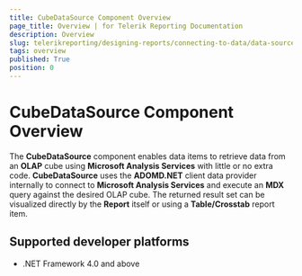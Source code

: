 ```yaml
---
title: CubeDataSource Component Overview
page_title: Overview | for Telerik Reporting Documentation
description: Overview
slug: telerikreporting/designing-reports/connecting-to-data/data-source-components/cubedatasource-component/overview
tags: overview
published: True
position: 0
---
```


# CubeDataSource Component Overview



The __CubeDataSource__  component enables data items to retrieve data from an 				__OLAP__  cube using __Microsoft Analysis Services__  with 				little or no extra code. __CubeDataSource__  uses the __ADOMD.NET__  client data provider internally to connect to __Microsoft Analysis Services__  and execute an __MDX__  query against the desired OLAP cube. 				The returned result set can be visualized directly by the __Report__  itself 				or using a __Table/Crosstab__  report item. 			

## Supported developer platforms

* .NET Framework 4.0 and above             
